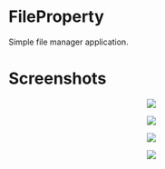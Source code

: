 # FileProperty

Simple file manager application.

# Screenshots

<p align="center">
  <img src="https://lh3.googleusercontent.com/-TC6trgUzRqA/WjBI3JcAA-I/AAAAAAAADVU/oVAm_e5VuyEgSwi7oQY59s95tECfB0X_QCL0BGAs/w530-d-h607-n-rw/firstScreen.png" />
</p> 

<p align="center">
  <img src="https://lh3.googleusercontent.com/-P4CbVmvMf9g/WjBJwUyYPhI/AAAAAAAADVw/Q5nUQ9PvzBE2q4xo3hmOnIlpndYU2gvagCL0BGAs/w530-d-h607-n-rw/secondScreen.png" />
</p> 

<p align="center">
  <img src="https://lh3.googleusercontent.com/-OY-KVoUBc6o/WjBKGIy0_QI/AAAAAAAADWE/6IZwrCQhFCM_VJe08sDRHsGTWb3HMdB4gCL0BGAs/w530-d-h607-n-rw/thirdScreen.png" />
</p> 

<p align="center">
  <img src="https://lh3.googleusercontent.com/-hXc73OTqtng/WjBKfGFugeI/AAAAAAAADWY/oa3EBybqJ10CiAQ5_n2s0uOSb09lcxCNACL0BGAs/w530-d-h609-n-rw/fourthScreen.png" />
</p> 

<p align="center">
  <img src="https://lh3.googleusercontent.com/-3y8zqdtstw0/WjBLrnAIMfI/AAAAAAAADXQ/CAkSeqguA0c3wQfnl_dQBCqSmejpMD21gCL0BGAs/w530-d-h609-n-rw/fifthScreen.png />
</p> 
